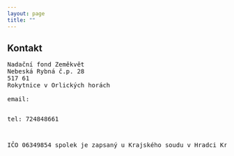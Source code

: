 ```yaml
---
layout: page
title: ""
---
```


## Kontakt

<pre>
Nadační fond Zeměkvět
Nebeská Rybná č.p. 28
517 61
Rokytnice v Orlických horách

email: <script language="JavaScript">
var username = "zemekvet";
var hostname = "zemekvet.cz";
var full_email = username + "@" + hostname ;
document.write(full_email);
</script>
tel: 724848661

IČO 06349854
spolek je zapsaný u Krajského soudu v Hradci Králové
</pre>

<!--
## Podpora

<p>
Většina našich zdrojů pochází ze soukromých darů. Pokud byste se chtěli
zapojit do činnosti Zeměkvětu a přispět na projekty, které podporujeme, tak můžete
přispět na naše aktivity.
</p>

<p>
<pre>
Bankovní spojení: 2000291476/2010
</pre>
</p> -->
